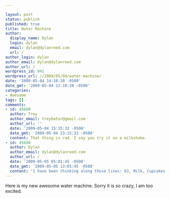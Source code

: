 ```yaml
---

layout: post
status: publish
published: true
title: Water Machine
author:
  display_name: Dylan
  login: dylan
  email: dylan@dylanreed.com
  url: /
author_login: dylan
author_email: dylan@dylanreed.com
author_url: /
wordpress_id: 941
wordpress_url: //2009/05/04/water-machine/
date: '2009-05-04 14:18:20 -0500'
date_gmt: '2009-05-04 22:18:20 -0500'
categories:
- Awesome
tags: []
comments:
- id: 45688
  author: Trey
  author_email: treybator@gmail.com
  author_url: ''
  date: '2009-05-04 15:15:32 -0500'
  date_gmt: '2009-05-04 23:15:32 -0500'
  content: That thing is rad. I say you try it on a milkshake.
- id: 45690
  author: Dylan
  author_email: dylan@dylanreed.com
  author_url: /
  date: '2009-05-05 05:01:45 -0500'
  date_gmt: '2009-05-05 13:01:45 -0500'
  content: 'I have been thinking along those lines: OJ, Milk, Cupcakes'
---
```


  
Here is my new awesome water machine. Sorry it is so crazy, I am too excited.
